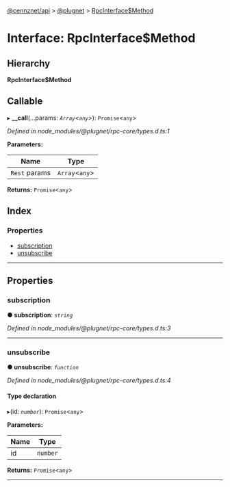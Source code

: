 [@cennznet/api](../README.md) > [@plugnet](../modules/_plugnet.md) > [RpcInterface$Method](../interfaces/_plugnet.rpcinterface_method.md)

# Interface: RpcInterface$Method

## Hierarchy

**RpcInterface$Method**

## Callable
▸ **__call**(...params: *`Array`<`any`>*): `Promise`<`any`>

*Defined in node_modules/@plugnet/rpc-core/types.d.ts:1*

**Parameters:**

| Name | Type |
| ------ | ------ |
| `Rest` params | `Array`<`any`> |

**Returns:** `Promise`<`any`>

## Index

### Properties

* [subscription](_plugnet.rpcinterface_method.md#subscription)
* [unsubscribe](_plugnet.rpcinterface_method.md#unsubscribe)

---

## Properties

<a id="subscription"></a>

###  subscription

**● subscription**: *`string`*

*Defined in node_modules/@plugnet/rpc-core/types.d.ts:3*

___
<a id="unsubscribe"></a>

###  unsubscribe

**● unsubscribe**: *`function`*

*Defined in node_modules/@plugnet/rpc-core/types.d.ts:4*

#### Type declaration
▸(id: *`number`*): `Promise`<`any`>

**Parameters:**

| Name | Type |
| ------ | ------ |
| id | `number` |

**Returns:** `Promise`<`any`>

___

